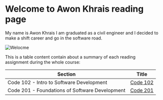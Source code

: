 # Welcome to Awon Khrais reading page
My name is Awon Khrais I am graduated as a civil engineer and I decided to make a shift career and go in the software road.

![Welocme](https://www.jawahirtravel.com/wp-content/uploads/2018/03/welcome.jpg)

This is a table content contain about a summary of each reading assignment during the whole course:


|Section|Title|
|-------|-----|
|Code 102 - Intro to Software Development|[Code 102]()
|Code 201 - Foundations of Software Development|[Code 201]()